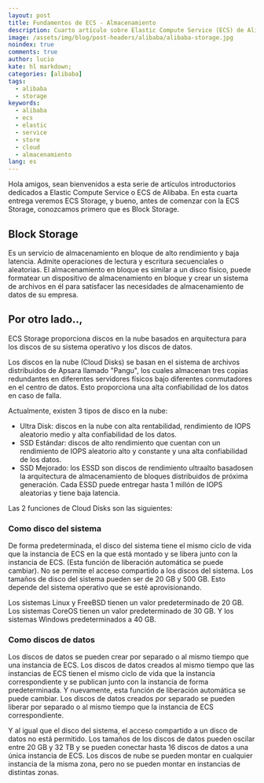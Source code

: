 ```yaml
---
layout: post
title: Fundamentos de ECS - Almacenamiento
description: Cuarto artículo sobre Elastic Compute Service (ECS) de Alibaba - Almacenamiento. 
image: /assets/img/blog/post-headers/alibaba/alibaba-storage.jpg
noindex: true
comments: true
author: lucio
kate: hl markdown;
categories: [alibaba]
tags:
  - alibaba
  - storage
keywords:
  - alibaba
  - ecs
  - elastic
  - service
  - store
  - cloud
  - almacenamiento
lang: es
---
```


Hola amigos, sean bienvenidos a esta serie de artículos introductorios dedicados a Elastic Compute Service o ECS de Alibaba. En esta cuarta entrega veremos ECS Storage, y bueno, antes de comenzar con la ECS Storage, conozcamos primero que es Block Storage.

## Block Storage

Es un servicio de almacenamiento en bloque de alto rendimiento y baja latencia. Admite operaciones de lectura y escritura secuenciales o aleatorias. El almacenamiento en bloque es similar a un disco físico, puede formatear un dispositivo de almacenamiento en bloque y crear un sistema de archivos en él para satisfacer las necesidades de almacenamiento de datos de su empresa.

## Por otro lado..,

ECS Storage proporciona discos en la nube basados ​​en arquitectura para los discos de su sistema operativo y los discos de datos.

Los discos en la nube (Cloud Disks) se basan en el sistema de archivos distribuidos de Apsara llamado "Pangu", los cuales almacenan tres copias redundantes en diferentes servidores físicos bajo diferentes conmutadores en el centro de datos. Esto proporciona una alta confiabilidad de los datos en caso de falla.

Actualmente, existen 3 tipos de disco en la nube:

- Ultra Disk: discos en la nube con alta rentabilidad, rendimiento de IOPS aleatorio medio y alta confiabilidad de los datos.
- SSD Estándar: discos de alto rendimiento que cuentan con un rendimiento de IOPS aleatorio alto y constante y una alta confiabilidad de los datos.
- SSD Mejorado: los ESSD son discos de rendimiento ultraalto basados ​​en la arquitectura de almacenamiento de bloques distribuidos de próxima generación. Cada ESSD puede entregar hasta 1 millón de IOPS aleatorias y tiene baja latencia.

Las 2 funciones de Cloud Disks son las siguientes:

### Como disco del sistema

De forma predeterminada, el disco del sistema tiene el mismo ciclo de vida que la instancia de ECS en la que está montado y se libera junto con la instancia de ECS. (Esta función de liberación automática se puede cambiar). No se permite el acceso compartido a los discos del sistema. Los tamaños de disco del sistema pueden ser de 20 GB y 500 GB. Esto depende del sistema operativo que se esté aprovisionando. 

Los sistemas Linux y FreeBSD tienen un valor predeterminado de 20 GB. Los sistemas CoreOS tienen un valor predeterminado de 30 GB. Y los sistemas Windows predeterminados a 40 GB.

### Como discos de datos

Los discos de datos se pueden crear por separado o al mismo tiempo que una instancia de ECS. Los discos de datos creados al mismo tiempo que las instancias de ECS tienen el mismo ciclo de vida que la instancia correspondiente y se publican junto con la instancia de forma predeterminada. Y nuevamente, esta función de liberación automática se puede cambiar. Los discos de datos creados por separado se pueden liberar por separado o al mismo tiempo que la instancia de ECS correspondiente. 

Y al igual que el disco del sistema, el acceso compartido a un disco de datos no está permitido. Los tamaños de los discos de datos pueden oscilar entre 20 GB y 32 TB y se pueden conectar hasta 16 discos de datos a una única instancia de ECS. Los discos de nube se pueden montar en cualquier instancia de la misma zona, pero no se pueden montar en instancias de distintas zonas.